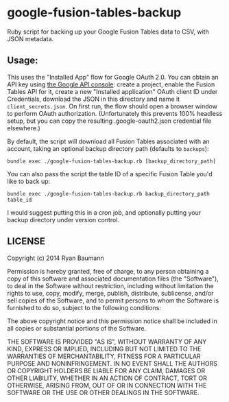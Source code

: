 google-fusion-tables-backup
===========================

Ruby script for backing up your Google Fusion Tables data to CSV, with JSON metadata.

Usage:
------

This uses the "Installed App" flow for Google OAuth 2.0. You can obtain an API key using [the Google API console](https://code.google.com/apis/console/): create a project, enable the Fusion Tables API for it, create a new "Installed application" OAuth client ID under Credentials, download the JSON in this directory and name it `client_secrets.json`. On first run, the flow should open a browser window to perform OAuth authorization. (Unfortunately this prevents 100% headless setup, but you can copy the resulting .google-oauth2.json credential file elsewhere.)

By default, the script will download all Fusion Tables associated with an account, taking an optional backup directory path (defaults to `backups`):

    bundle exec ./google-fusion-tables-backup.rb [backup_directory_path]

You can also pass the script the table ID of a specific Fusion Table you'd like to back up:

    bundle exec ./google-fusion-tables-backup.rb backup_directory_path table_id

I would suggest putting this in a cron job, and optionally putting your backup directory under version control.

LICENSE
-------

Copyright (c) 2014 Ryan Baumann

Permission is hereby granted, free of charge, to any person obtaining a copy
of this software and associated documentation files (the "Software"), to deal
in the Software without restriction, including without limitation the rights
to use, copy, modify, merge, publish, distribute, sublicense, and/or sell
copies of the Software, and to permit persons to whom the Software is
furnished to do so, subject to the following conditions:

The above copyright notice and this permission notice shall be included in
all copies or substantial portions of the Software.

THE SOFTWARE IS PROVIDED "AS IS", WITHOUT WARRANTY OF ANY KIND, EXPRESS OR
IMPLIED, INCLUDING BUT NOT LIMITED TO THE WARRANTIES OF MERCHANTABILITY,
FITNESS FOR A PARTICULAR PURPOSE AND NONINFRINGEMENT. IN NO EVENT SHALL THE
AUTHORS OR COPYRIGHT HOLDERS BE LIABLE FOR ANY CLAIM, DAMAGES OR OTHER
LIABILITY, WHETHER IN AN ACTION OF CONTRACT, TORT OR OTHERWISE, ARISING FROM,
OUT OF OR IN CONNECTION WITH THE SOFTWARE OR THE USE OR OTHER DEALINGS IN
THE SOFTWARE.
